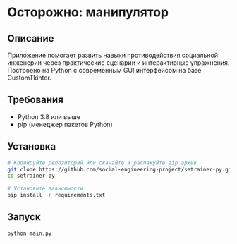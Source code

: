 # Осторожно: манипулятор

## Описание

Приложение помогает развить навыки противодействия социальной инженерии через практические сценарии и интерактивные упражнения. Построено на Python с современным GUI интерфейсом на базе CustomTkinter.

## Требования

- Python 3.8 или выше
- pip (менеджер пакетов Python)

## Установка

```bash
# Клонируйте репозиторий или скачайте и распакуйте zip архив
git clone https://github.com/social-engineering-project/setrainer-py.git
cd setrainer-py

# Установите зависимости
pip install -r requirements.txt
```

## Запуск

```bash
python main.py
```

